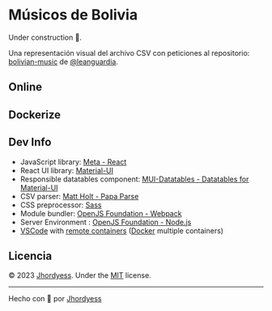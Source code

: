 # Músicos de Bolivia

Under construction 👷.

Una representación visual del archivo CSV con peticiones al repositorio: [bolivian-music](https://github.com/leanguardia/bolivian-music) de [@leanguardia](https://github.com/leanguardia).

## Online

<!-- Visita la página funcionando: <https://ftbol.jhordyess.com> -->

## Dockerize

<!-- Por favor revisa la rama [docker](https://github.com/jhordyess/futbolistas-bolivia/tree/docker). -->

## Dev Info

- JavaScript library: [Meta - React](https://reactjs.org/)
- React UI library: [Material-UI](https://mui.com/)
- Responsible datatables component: [MUI-Datatables - Datatables for Material-UI](https://github.com/gregnb/mui-datatables)
- CSV parser: [Matt Holt - Papa Parse](https://www.papaparse.com/)
- CSS preprocessor: [Sass](https://sass-lang.com/)
- Module bundler: [OpenJS Foundation - Webpack](https://webpack.js.org/)
- Server Environment : [OpenJS Foundation - Node.js](https://nodejs.org/)
- [VSCode](https://code.visualstudio.com/) with [remote containers](https://code.visualstudio.com/docs/remote/containers) ([Docker](https://www.docker.com/) multiple containers)

## Licencia

© 2023 [Jhordyess](https://github.com/jhordyess). Under the [MIT](https://choosealicense.com/licenses/mit/) license.

---

Hecho con 💪 por [Jhordyess](https://www.jhordyess.com/)

